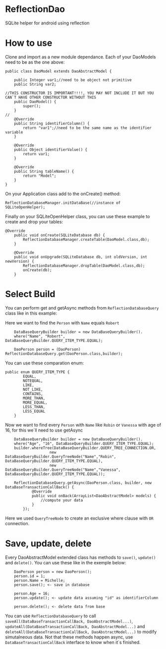 # ReflectionDao
SQLite helper for android using reflection

# How to use

Clone and import as a new module dependance.
Each of your DaoModels need to be as the one above:

```
public class DaoModel extends DaoAbstractModel {

    public Integer var1;//need to be object not primitive
    public String var2;

//THIS CONSTRUCTOR IS IMPORTANT!!!!, YOU MAY NOT INCLUDE IT BUT YOU CAN`T HAVE OTHER CONSTRUCTOR WITHOUT THIS
    public DaoModel() {
        super();
    }
//
    @Override
    public String identifierColumn() {
        return "var1";//need to be the same name as the identifier variable
    }

    @Override
    public Object identifierValue() {
        return var1;
    }

    @Override
    public String tableName() {
        return "Model";
    }
}
```
On your Application class add to the onCreate() method:
```
ReflectionDatabaseManager.initDataBase(//instance of SQLiteOpenHelper);
```
Finally on your SQLiteOpenHelper class, you can use these example to create and drop your tables:

```
@Override
    public void onCreate(SQLiteDatabase db) {
        ReflectionDatabaseManager.createTable(DaoModel.class,db);
    }

    @Override
    public void onUpgrade(SQLiteDatabase db, int oldVersion, int newVersion) {
        ReflectionDatabaseManager.dropTable(DaoModel.class,db);
        onCreate(db);
    }
```

# Select Build

You can perform get and getAsync methods from `ReflectionDatabaseQuery` class like in this example:

Here we want to find the `Person` with `Name` equals `Robert`
```
    DataBaseQueryBuilder builder = new DataBaseQueryBuilder().
    where("Name", "Robert", DataBaseQueryBuilder.QUERY_ITEM_TYPE.EQUAL);
    
    DaoPerson person = (DaoPerson) ReflectionDatabaseQuery.get(DaoPerson.class,builder);
```

You can use these comparation enum:
```
public enum QUERY_ITEM_TYPE {
        EQUAL,
        NOTEQUAL,
        LIKE,
        NOT_LIKE,
        CONTAINS,
        MORE_THAN,
        MORE_EQUAL,
        LESS_THAN,
        LESS_EQUAL
    }
```

Now we want to find every `Person` with `Name` like `Robin` or `Vanessa` with age of 16, for this we\`ll need to use getAsync
```
    DataBaseQueryBuilder builder = new DataBaseQueryBuilder().
    where("Age", "16", DataBaseQueryBuilder.QUERY_ITEM_TYPE.EQUAL);
    builder.whereTree(DataBaseQueryBuilder.QUERY_TREE_CONNECTION.OR,
                    new DataBaseQueryBuilder.QueryTreeNode("Name","Robin", DataBaseQueryBuilder.QUERY_ITEM_TYPE.EQUAL),
                    new DataBaseQueryBuilder.QueryTreeNode("Name","Vanessa", DataBaseQueryBuilder.QUERY_ITEM_TYPE.EQUAL));
    
    ReflectionDatabaseQuery.getAsync(DaoPerson.class, builder, new DataBaseTransactionCallBack() {
            @Override
            public void onBack(ArrayList<DaoAbstractModel> models) {
                //compute your data
            }
        });
```
Here we used `QueryTreeNode` to create an exclusive where clause with `OR` connection.

# Save, update, delete

Every DaoAbstractModel extended class has methods to `save()`, `update()` and `delete()`. You can use these like in the exemple below:
```
    DaoPerson person = new DaoPerson();
    person.id = 1;
    person.Name = Michelle;
    person.save(); <- save in database
    
    person.Age = 16;
    person.update(); <- update data assuming "id" as identifierColumn
    
    person.delete(); <- delete data from base
```
You can use `ReflectionDatabaseQuery` to call `saveAll(DataBaseTransactionCallBack, DaoAbstractModel...)`, `updateAll(DataBaseTransactionCallBack, DaoAbstractModel...)` and `deleteAll(DataBaseTransactionCallBack, DaoAbstractModel...)` to modify simutalneous data. Not that these methods happen async, use `DataBaseTransactionCallBack` interface to know when it\`s finished.
